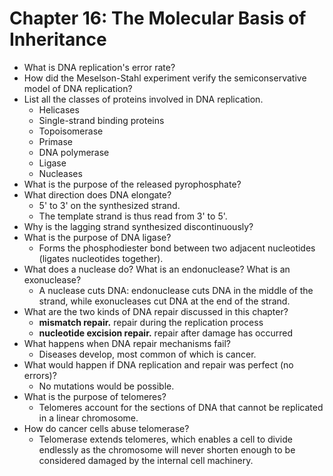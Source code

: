# Chapter 16: The Molecular Basis of Inheritance

- What is DNA replication's error rate?
- How did the Meselson-Stahl experiment verify the semiconservative model of DNA replication?
- List all the classes of proteins involved in DNA replication.
  - Helicases
  - Single-strand binding proteins
  - Topoisomerase
  - Primase
  - DNA polymerase
  - Ligase
  - Nucleases
- What is the purpose of the released pyrophosphate?
- What direction does DNA elongate?
  - 5' to 3' on the synthesized strand.
  - The template strand is thus read from 3' to 5'.
- Why is the lagging strand synthesized discontinuously?
- What is the purpose of DNA ligase?
  - Forms the phosphodiester bond between two adjacent nucleotides (ligates nucleotides together).
- What does a nuclease do? What is an endonuclease? What is an exonuclease?
  - A nuclease cuts DNA: endonuclease cuts DNA in the middle of the strand, while exonucleases cut DNA at the end of the strand.
- What are the two kinds of DNA repair discussed in this chapter?
  - **mismatch repair.** repair during the replication process
  - **nucleotide excision repair.** repair after damage has occurred
- What happens when DNA repair mechanisms fail?
  - Diseases develop, most common of which is cancer.
- What would happen if DNA replication and repair was perfect (no errors)?
  - No mutations would be possible.
- What is the purpose of telomeres?
  - Telomeres account for the sections of DNA that cannot be replicated in a linear chromosome.
- How do cancer cells abuse telomerase?
  - Telomerase extends telomeres, which enables a cell to divide endlessly as the chromosome will never shorten enough to be considered damaged by the internal cell machinery.
